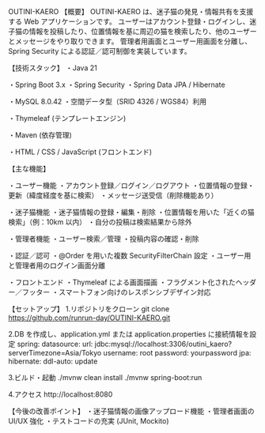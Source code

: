 OUTINI-KAERO
【概要】
OUTINI-KAERO は、迷子猫の発見・情報共有を支援する Web アプリケーションです。
ユーザーはアカウント登録・ログインし、迷子猫の情報を投稿したり、位置情報を基に周辺の猫を検索したり、他のユーザーとメッセージをやり取りできます。
管理者用画面とユーザー用画面を分離し、Spring Security による認証／認可制御を実装しています。

【技術スタック】
・Java 21

・Spring Boot 3.x
	・Spring Security
	・Spring Data JPA / Hibernate

・MySQL 8.0.42
	・空間データ型（SRID 4326 / WGS84）利用

・Thymeleaf (テンプレートエンジン)

・Maven (依存管理)

・HTML / CSS / JavaScript (フロントエンド)

【主な機能】

・ユーザー機能
	・アカウント登録／ログイン／ログアウト
	・位置情報の登録・更新（緯度経度を基に検索）
	・メッセージ送受信（削除機能あり）

・迷子猫機能
	・迷子猫情報の登録・編集・削除
	・位置情報を用いた「近くの猫検索」（例：10km 以内）
	・自分の投稿は検索結果から除外

・管理者機能
	・ユーザー検索／管理
	・投稿内容の確認・削除

・認証／認可
	・@Order を用いた複数 SecurityFilterChain 設定
	・ユーザー用と管理者用のログイン画面分離

・フロントエンド
・Thymeleaf による画面描画
	・フラグメント化されたヘッダー／フッター
	・スマートフォン向けのレスポンシブデザイン対応

【セットアップ】
1.リポジトリをクローン
git clone https://github.com/runrun-day/OUTINI-KAERO.git

2.DB を作成し、application.yml または application.properties に接続情報を設定
spring:
  datasource:
    url: jdbc:mysql://localhost:3306/outini_kaero?serverTimezone=Asia/Tokyo
    username: root
    password: yourpassword
  jpa:
    hibernate:
      ddl-auto: update

3.ビルド・起動
./mvnw clean install
./mvnw spring-boot:run


4.アクセス
http://localhost:8080

【今後の改善ポイント】
・迷子猫情報の画像アップロード機能
・管理者画面の UI/UX 強化
・テストコードの充実 (JUnit, Mockito)
